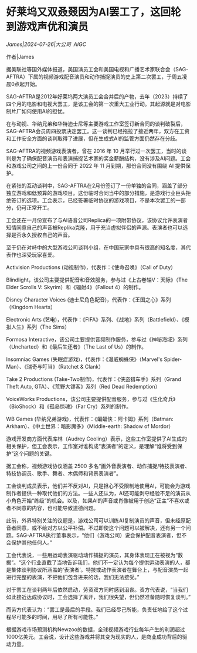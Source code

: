 # 好莱坞又双叒叕因为AI罢工了，这回轮到游戏声优和演员

*James|2024-07-26|大公司 
                                                AIGC*

作者|James

据美联社等国外媒体报道，美国演员工会和美国电视和广播艺术家联合会（SAG-AFTRA）下属的视频游戏配音演员和动作捕捉演员的史上第二次罢工，于周五凌晨0点起开始。

SAG-AFTRA是2012年好莱坞两大演员工会合并后的产物，去年（2023）持续了四个月的电影和电视大罢工，是该工会的第一次重大工业行动。其起源就是对电影制片厂如何使用AI的担忧。

在与动视、华纳兄弟和华特迪士尼等主要游戏工作室签订新合同的谈判破裂后，SAG-AFTRA会员周四投票决定罢工。这一谈判已经拖拉了接近两年，双方在工资和工作安全方面的谈判取得了进展，但在生成式AI的监管方面仍然存在分歧。

SAG-AFTRA的视频游戏表演者，曾在 2016 年 10 月举行过一次罢工，当时的谈判是为了确保配音演员和表演捕捉艺术家的奖金薪酬结构，没有涉及AI问题。工会和游戏公司之间的上一份合同于 2022 年 11 月到期，那份合同没有围绕 AI 提供保护。

在紧张的互动谈判中，SAG-AFTRA在2月份签订了一份单独的合同，涵盖了部分独立游戏和低预算的游戏项目。这份临时合同当中的部分措施，是游戏行业巨头拒绝签订的选项。工会表示，已经签署临时协议的游戏项目，不是本次罢工的一部分，仍可正常开工。

工会还在一月份宣布了与AI语音公司Replica的一项附带协议，该协议允许表演者知情同意自己的声音被Replika克隆，用于充当虚拟伴侣的声源。表演者也可以选择是否永久授权自己的声音。

至于仍在对峙中的大型游戏公司谈判小组，在中国玩家中具有很高的知名度，其代表作也深受玩家喜爱。

Activision Productions (动视制作)，代表作：《使命召唤》（Call of Duty）

Blindlight，该公司主要提供配音和音效服务，参与过《上古卷轴V：天际》（The Elder Scrolls V: Skyrim）和《辐射4》（Fallout 4）的制作。

Disney Character Voices (迪士尼角色配音)，代表作：《王国之心》系列（Kingdom Hearts）

Electronic Arts (艺电)，代表作：《FIFA》系列、《战地》系列（Battlefield）、《模拟人生》系列（The Sims）

Formosa Interactive，该公司主要提供音频制作服务，参与过《神秘海域》系列（Uncharted）和《最后生还者》（The Last of Us）的制作。

Insomniac Games (失眠症游戏)，代表作：《漫威蜘蛛侠》（Marvel's Spider-Man）、《瑞奇与叮当》（Ratchet & Clank）

Take 2 Productions (Take-Two制作)，代表作：《侠盗猎车手》系列（Grand Theft Auto, GTA）、《荒野大镖客》系列（Red Dead Redemption）

VoiceWorks Productions，该公司主要提供配音服务，参与过《生化奇兵》（BioShock）和《孤岛惊魂》（Far Cry）系列的制作。

WB Games (华纳兄弟游戏)，代表作：《蝙蝠侠：阿卡姆》系列（Batman: Arkham）、《中土世界：暗影魔多》（Middle-earth: Shadow of Mordor）

游戏开发商方面代表库林（Audrey Cooling）表示，这些工作室提供了AI生成的相关保护，但工会表示，工作室对谁构成“表演者”的定义，是理解“谁将受到保护”这个问题的关键。

据工会称，视频游戏协议涵盖 2500 多名“画外音表演者、动作捕捉/特技表演者、特技协调员、歌手、舞者、木偶师和背景表演者”。

工会谈判成员表示，他们并不反对AI，只是担心不受限制地使用AI，可能会为游戏制作者提供一种取代他们的方法。一些人还认为，AI还可能剥夺经验不足的演员从小角色开始“练级”的机会。以及，如果AI的声音或肖像被用于创造“正主”不喜欢或者不同意的内容，也可能导致道德问题。

此前，外界特别关注的议题是，游戏公司可以训练AI复制演员的声音，但未经原配音者同意，或不给对方以公平补偿。不过即使这个问题可以被解决，还有另一个问题。SAG-AFTRA执行董事表示，“他们（游戏公司）说会保护配音表演者，但不会保护其他任何人。”

工会代表说，一些用运动表演驱动动作捕捉的演员，其身体表现正在被视为“数据”。“这个行业直截了当地告诉我们，他们不一定认为每个提供运动表演的人，都是集体谈判协议所涵盖的‘表演者’。特技或动作表演者在舞台上，与配音演员一起进行完整的表演，不把他们包含进来的话，我们无法接受。”

对于罢工在谈判两年后依然启动，劳资双方同时感到沮丧。资方代表说，“当我们如此接近达成协议时，工会选择了离开，我们很失望，但仍然准备随时恢复谈判。”

而劳方代表认为：“罢工是最后的手段。我们已经尽己所能，负责任地给了这个过程尽可能多的时间，用尽了所有可能性。”

根据游戏市场预测机构Newzoo的数据，全球视频游戏行业每年产生的利润超过1000亿美元。工会说，设计这些游戏并将其变为现实的人，是商业成功背后的驱动力量。

